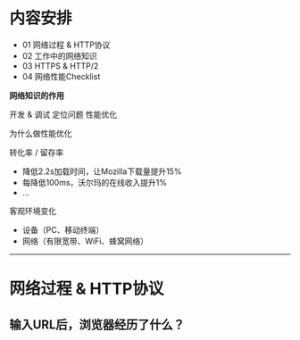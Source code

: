# 内容安排

* 01 网络过程 & HTTP协议
* 02 工作中的网络知识
* 03 HTTPS & HTTP/2
* 04 网络性能Checklist

**网络知识的作用**

开发 & 调试
  定位问题
    性能优化

为什么做性能优化

转化率 / 留存率

* 降低2.2s加载时间，让Mozilla下载量提升15%
* 每降低100ms，沃尔玛的在线收入提升1%
* ...

客观环境变化

* 设备（PC、移动终端）
* 网络（有限宽带、WiFi、蜂窝网络）

---

# 网络过程 & HTTP协议

## 输入URL后，浏览器经历了什么？



